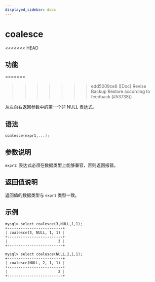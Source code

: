 ```yaml
---
displayed_sidebar: docs
---
```


# coalesce

<<<<<<< HEAD
## 功能
=======

>>>>>>> edd5009ce6 ([Doc] Revise Backup Restore according to feedback (#53738))

从左向右返回参数中的第一个非 NULL 表达式。

## 语法

```Haskell
coalesce(expr1,...);
```

## 参数说明

`expr1`: 表达式必须在数据类型上能够兼容，否则返回报错。

## 返回值说明

返回值的数据类型与 `expr1` 类型一致。

## 示例

```Plain Text
mysql> select coalesce(3,NULL,1,1);
+-------------------------+
| coalesce(3, NULL, 1, 1) |
+-------------------------+
|                       3 |
+-------------------------+

mysql> select coalesce(NULL,2,1,1);
+-------------------------+
| coalesce(NULL, 2, 1, 1) |
+-------------------------+
|                       2 |
+-------------------------+
```
